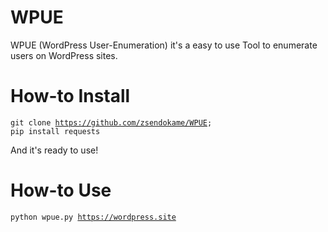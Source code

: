 # WPUE
WPUE (WordPress User-Enumeration) it's a easy to use Tool to enumerate users on WordPress sites.

# How-to Install
<code>git clone https://github.com/zsendokame/WPUE; pip install requests</code><br>

And it's ready to use!

# How-to Use
<code>python wpue.py https://wordpress.site</code>
